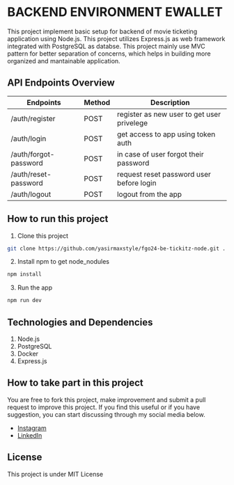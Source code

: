 # BACKEND ENVIRONMENT EWALLET

This project implement basic setup for backend of movie ticketing application using Node.js. This project utilizes Express.js as web framework integrated with PostgreSQL as databse. This project mainly use MVC pattern for better separation of concerns, which helps in building more organized and mantainable application.

## API Endpoints Overview

| Endpoints | Method | Description |
| --- | --- | --- |
|/auth/register | POST | register as new user to get user privelege |
|/auth/login | POST | get access to app using token auth |
|/auth/forgot-password | POST | in case of user forgot their password |
|/auth/reset-password | POST | request reset password user before login |
|/auth/logout | POST | logout from the app |

## How to run this project
1. Clone this project
```sh
git clone https://github.com/yasirmaxstyle/fgo24-be-tickitz-node.git .
```
2. Install npm to get node_nodules
```javascript
npm install
```
3. Run the app
```javascript
npm run dev
```

## Technologies and Dependencies
1. Node.js
2. PostgreSQL
3. Docker
3. Express.js

## How to take part in this project
You are free to fork this project, make improvement and submit a pull request to improve this project. If you find this useful or if you have suggestion, you can start discussing through my social media below.
- [Instagram](https://www.instagram.com/yasirmaxstyle/)
- [LinkedIn](https://www.linkedin.com/in/muhamad-yasir-806230117/)

## License
This project is under MIT License